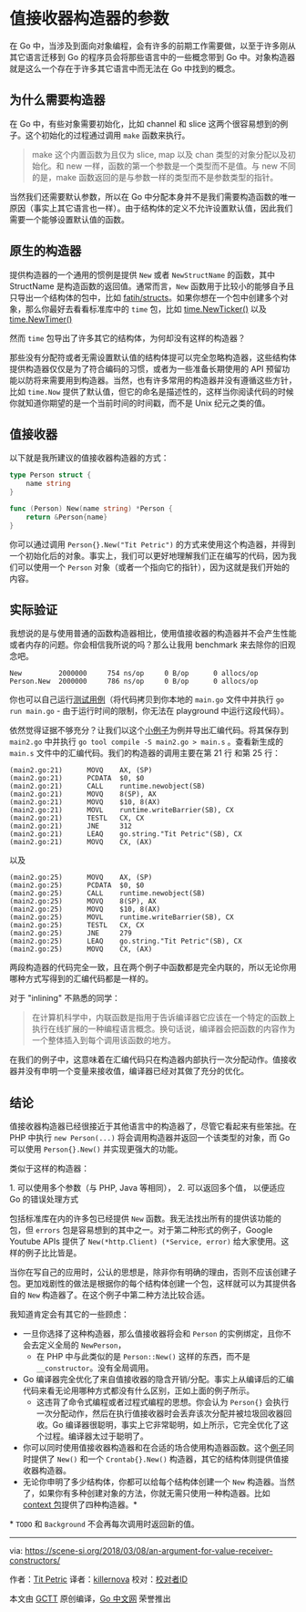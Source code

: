 # 值接收器构造器的参数

在 Go 中，当涉及到面向对象编程，会有许多的前期工作需要做，以至于许多刚从其它语言迁移到 Go 的程序员会将那些语言中的一些概念带到 Go 中。对象构造器就是这么一个存在于许多其它语言中而无法在 Go 中找到的概念。

## 为什么需要构造器

在 Go 中，有些对象需要初始化，比如 channel 和 slice 这两个很容易想到的例子。这个初始化的过程通过调用 `make` 函数来执行。
> make 这个内置函数为且仅为 slice, map 以及 chan 类型的对象分配以及初始化。和 new 一样，函数的第一个参数是一个类型而不是值。与 new 不同的是，make 函数返回的是与参数一样的类型而不是参数类型的指针。

当然我们还需要默认参数，所以在 Go 中分配本身并不是我们需要构造函数的唯一原因（事实上其它语言也一样）。由于结构体的定义不允许设置默认值，因此我们需要一个能够设置默认值的函数。

## 原生的构造器
提供构造器的一个通用的惯例是提供 `New` 或者 `NewStructName` 的函数，其中 StructName 是构造函数的返回值。通常而言，`New` 函数用于比较小的能够自予且只导出一个结构体的包中，比如 [fatih/structs](https://godoc.org/github.com/fatih/structs#New)。如果你想在一个包中创建多个对象，那么你最好去看看标准库中的 `time` 包，比如 [time.NewTicker()](https://golang.org/pkg/time/#NewTicker) 以及 [time.NewTimer()](https://golang.org/pkg/time/#NewTicker)

然而 `time` 包导出了许多其它的结构体，为何却没有这样的构造器？

那些没有分配符或者无需设置默认值的结构体提可以完全忽略构造器，这些结构体提供构造器仅仅是为了符合编码的习惯，或者为一些准备长期使用的 API 预留功能以防将来需要用到构造器。当然，也有许多常用的构造器并没有遵循这些方针，比如 `time.Now` 提供了默认值，但它的命名是描述性的，这样当你阅读代码的时候你就知道你期望的是一个当前时间的时间戳，而不是 Unix 纪元之类的值。

## 值接收器

以下就是我所建议的值接收器构造器的方式：

```go
type Person struct {
    name string
}

func (Person) New(name string) *Person {
    return &Person{name}
}
```

你可以通过调用 `Person{}.New("Tit Petric")` 的方式来使用这个构造器，并得到一个初始化后的对象。事实上，我们可以更好地理解我们正在编写的代码，因为我们可以使用一个 `Person` 对象（或者一个指向它的指针），因为这就是我们开始的内容。

## 实际验证

我想说的是与使用普通的函数构造器相比，使用值接收器的构造器并不会产生性能或者内存的问题。你会相信我所说的吗？那么让我用 benchmark 来去除你的旧观念吧。

```
New         2000000     754 ns/op     0 B/op      0 allocs/op
Person.New  2000000     786 ns/op     0 B/op      0 allocs/op
```

你也可以自己运行[测试用例](https://play.golang.org/p/injCAoxZpVg)（将代码拷贝到你本地的 `main.go` 文件中并执行 `go run main.go` - 由于运行时间的限制，你无法在 playground 中运行这段代码）。

依然觉得证据不够充分？让我们以这个[小例子](https://play.golang.org/p/F4xsmeGwy5d)为例并导出汇编代码。将其保存到 `main2.go` 中并执行 `go tool compile -S main2.go > main.s` 。查看新生成的 `main.s` 文件中的汇编代码。我们的构造器的调用主要在第 21 行 和第 25 行：

```assembly
(main2.go:21)      MOVQ    AX, (SP)
(main2.go:21)      PCDATA  $0, $0
(main2.go:21)      CALL    runtime.newobject(SB)
(main2.go:21)      MOVQ    8(SP), AX
(main2.go:21)      MOVQ    $10, 8(AX)
(main2.go:21)      MOVL    runtime.writeBarrier(SB), CX
(main2.go:21)      TESTL   CX, CX
(main2.go:21)      JNE     312
(main2.go:21)      LEAQ    go.string."Tit Petric"(SB), CX
(main2.go:21)      MOVQ    CX, (AX)
```

以及

```assembly
(main2.go:25)      MOVQ    AX, (SP)
(main2.go:25)      PCDATA  $0, $0
(main2.go:25)      CALL    runtime.newobject(SB)
(main2.go:25)      MOVQ    8(SP), AX
(main2.go:25)      MOVQ    $10, 8(AX)
(main2.go:25)      MOVL    runtime.writeBarrier(SB), CX
(main2.go:25)      TESTL   CX, CX
(main2.go:25)      JNE     279
(main2.go:25)      LEAQ    go.string."Tit Petric"(SB), CX
(main2.go:25)      MOVQ    CX, (AX)
```

两段构造器的代码完全一致，且在两个例子中函数都是完全内联的，所以无论你用哪种方式写得到的汇编代码都是一样的。

对于 "inlining" 不熟悉的同学：

> 在计算机科学中，内联函数是指用于告诉编译器它应该在一个特定的函数上执行在线扩展的一种编程语言概念。换句话说，编译器会把函数的内容作为一个整体插入到每个调用该函数的地方。

在我们的例子中，这意味着在汇编代码只在构造器内部执行一次分配动作。值接收器并没有申明一个变量来接收值，编译器已经对其做了充分的优化。

## 结论

值接收器构造器已经很接近于其他语言中的构造器了，尽管它看起来有些笨拙。在 PHP 中执行 `new Person(...)` 将会调用构造器并返回一个该类型的对象，而 Go 可以使用 `Person{}.New()` 并实现更强大的功能。

类似于这样的构造器：

1\. 可以使用多个参数（与 PHP, Java 等相同），
2\. 可以返回多个值， 以便适应 Go 的错误处理方式

包括标准库在内的许多包已经提供 `New` 函数。我无法找出所有的提供该功能的包，但 `errors` 包是容易想到的其中之一。对于第二种形式的例子，Google Youtube APIs 提供了 `New(*http.Client) (*Service, error)` 给大家使用。这样的例子比比皆是。

当你在写自己的应用时，公认的思想是，除非你有明确的理由，否则不应该创建子包。更加戏剧性的做法是根据你的每个结构体创建一个包，这样就可以为其提供各自的 `New` 构造器了。在这个例子中第二种方法比较合适。

我知道肯定会有其它的一些顾虑：

* 一旦你选择了这种构造器，那么值接收器将会和 `Person` 的实例绑定，且你不会去定义全局的 `NewPerson`，
  * 在 PHP 中与此类似的是 `Person::New()` 这样的东西，而不是 `__constructor`。没有全局调用。
* Go 编译器完全优化了来自值接收器的隐含开销/分配。事实上从编译后的汇编代码来看无论用哪种方式都没有什么区别，正如上面的例子所示。
  * 这违背了命令式编程或者过程式编程的思想。你会认为 `Person{}` 会执行一次分配动作，然后在执行值接收器时会丢弃该次分配并被垃圾回收器回收。Go 编译器很聪明，事实上它非常聪明，如上所示，它完全优化了这个过程。编译器太过于聪明了。
* 你可以同时使用值接收器构造器和在合适的场合使用构造器函数。这个[例子](https://github.com/titpetric/go-web-crontab/blob/master/crontab/crontab.go)同时提供了 `New()` 和一个 `Crontab{}.New()` 构造器，其它的结构体则提供值接收器构造器。
* 无论你申明了多少结构体，你都可以给每个结构体创建一个 `New` 构造器。当然了，如果你有多种创建对象的方法，你就无需只使用一种构造器。比如 [context 包](https://golang.org/pkg/context/)提供了四种构造器。*

\* `TODO` 和 `Background` 不会再每次调用时返回新的值。

----------------

via: https://scene-si.org/2018/03/08/an-argument-for-value-receiver-constructors/

作者：[Tit Petric](https://scene-si.org/about)
译者：[killernova](https://github.com/killernova)
校对：[校对者ID](https://github.com/校对者ID)

本文由 [GCTT](https://github.com/studygolang/GCTT) 原创编译，[Go 中文网](https://studygolang.com/) 荣誉推出